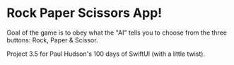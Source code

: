 # Rock Paper Scissors App!

Goal of the game is to obey what the "AI" tells you to choose from the three buttons: Rock, Paper & Scissor.

Project 3.5 for Paul Hudson's 100 days of SwiftUI (with a little twist).


